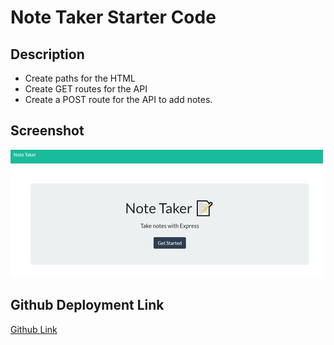 # Note Taker Starter Code

## Description

- Create paths for the HTML
- Create GET routes for the API
- Create a POST route for the API to add notes. 

## Screenshot

![Screenshot](./notesnip.jpg)


## Github Deployment Link 

[Github Link]()